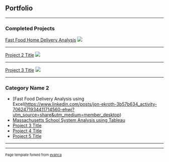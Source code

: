 ## Portfolio

---

### Completed Projects

[Fast Food Home Delivery Analysis]((https://www.linkedin.com/posts/jon-ekroth-3b57b634_activity-7062471934411714560-ehwj?utm_source=share&utm_medium=member_desktop))
<img src="food-delivery 6jpg"/>

---
[Project 2 Title](/pdf/sample_presentation.pdf)
<img src="images/dummy_thumbnail.jpg?raw=true"/>

---
[Project 3 Title](http://example.com/)
<img src="images/dummy_thumbnail.jpg?raw=true"/>

---

### Category Name 2

- [Fast Food Delivery Analysis using Excel(https://www.linkedin.com/posts/jon-ekroth-3b57b634_activity-7062471934411714560-ehwj?utm_source=share&utm_medium=member_desktop)
- [Massachusetts School System Analysis using Tableau](http://example.com/)
- [Project 3 Title](http://example.com/)
- [Project 4 Title](http://example.com/)
- [Project 5 Title](http://example.com/)

---




---
<p style="font-size:11px">Page template forked from <a href="https://github.com/evanca/quick-portfolio">evanca</a></p>
<!-- Remove above link if you don't want to attibute -->
